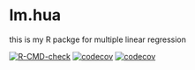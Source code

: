 # lm.hua
this is my R packge for multiple linear regression

<!-- badges: start -->
[![R-CMD-check](https://github.com/huajiangyy/lm.hua/workflows/R-CMD-check/badge.svg)](https://github.com/huajiangyy/lm.hua/actions)
[![codecov](https://codecov.io/gh/huajiangyy/lm.hua/branch/main/graph/badge.svg?token=0QR22G90FB)](https://codecov.io/gh/huajiangyy/lm.hua)
[![codecov](https://codecov.io/gh/huajiangyy/lm.hua/branch/main/graph/badge.svg?token=0QR22G90FB)](https://codecov.io/gh/huajiangyy/lm.hua)
<!-- badges: end -->
